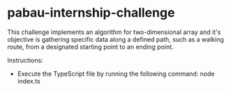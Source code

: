 # pabau-internship-challenge

This challenge implements an algorithm for two-dimensional array and it's objective is gathering specific data along a defined path, such as a walking route, from a designated starting point to an ending point.

Instructions:

- Execute the TypeScript file by running the following command: node index.ts
